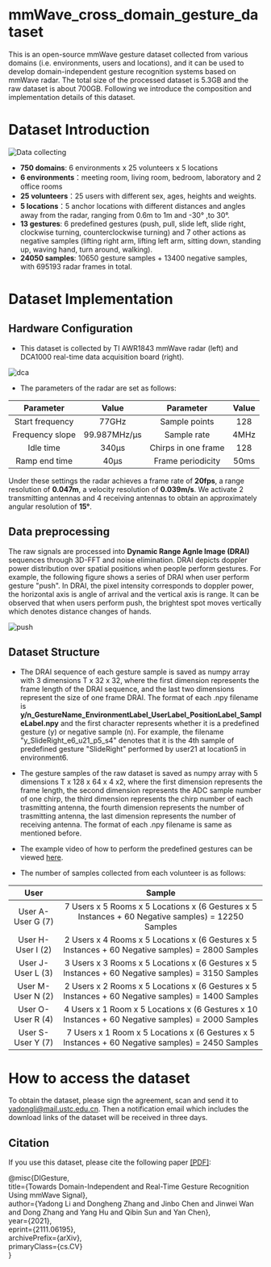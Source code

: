 # mmWave_cross_domain_gesture_dataset
This is an open-source mmWave gesture dataset collected from various domains (i.e. environments, users and locations), and it can be used to develop domain-independent gesture recognition systems based on mmWave radar. The total size of the processed dataset is 5.3GB and the raw dataset is about 700GB. Following we introduce the composition and implementation details of this dataset. 
# Dataset Introduction
![Data collecting](https://github.com/DI-HGR/mmWave_cross_domain_gesture_dataset/blob/f1116dc135d9783a0f1a806ae63b8e577bc41a09/env.png)
- **750 domains**: 6 environments x 25 volunteers x 5 locations
- **6 environments**：meeting room, living room, bedroom, laboratory and 2 office rooms
- **25 volunteers**：25 users with different sex, ages, heights and weights.
- **5 locations**：5 anchor locations with different distances and angles away from the radar, ranging from 0.6m to 1m and -30° ,to 30°.
- **13 gestures**: 6 predefined gestures (push, pull, slide left, slide right, clockwise turning, counterclockwise turning) and 7 other actions as negative samples (lifting right arm, lifting left arm, sitting down, standing up, waving hand, turn around, walking).
- **24050 samples**: 10650 gesture samples + 13400 negative samples, with 695193 radar frames in total.

# Dataset Implementation
## Hardware Configuration
- This dataset is collected by TI AWR1843 mmWave radar (left) and DCA1000 real-time data acquisition board (right).

![dca](https://github.com/DI-HGR/mmWave_cross_domain_gesture_dataset/blob/7eea4fdf0b61f3463a1812acf46e9c2c5cf7c994/awr1843dca1000.png)

- The parameters of the radar are set as follows:

Parameter|Value|Parameter|Value
:--:|:--:|:--:|:--:
Start frequency|77GHz|Sample points |128
Frequency slope|99.987MHz/µs|Sample rate |4MHz
Idle time |340µs|Chirps in one frame |128
Ramp end time |40µs|Frame periodicity |50ms


Under these settings the radar achieves a frame rate of **20fps**, a range resolution of **0.047m**, a velocity resolution of **0.039m/s**. We activate 2 transmitting antennas and 4 receiving antennas to obtain an approximately angular resolution of **15°**.

## Data preprocessing
The raw signals are processed into **Dynamic Range Agnle Image (DRAI)** sequences through 3D-FFT and noise elimination. DRAI depicts doppler power distribution over spatial positions when people perform gestures. For example, the following figure shows a series of DRAI when user perform gesture "push". In DRAI, the pixel intensity corresponds to doppler power, the horizontal axis is angle of arrival and the vertical axis is range. It can be observed that when users perform push, the brightest spot moves vertically which denotes distance changes of hands.

![push](https://github.com/DI-HGR/mmWave_cross_domain_gesture_dataset/blob/89f8dedbbcbbabd2eb627e8d10712dab9f5016d2/push.png)
## Dataset Structure
- The DRAI sequence of each gesture sample is saved as numpy array with 3 dimensions T x 32 x 32, where the first dimension represents the frame length of the DRAI sequence, and the last two dimensions represent the size of one frame DRAI.  The format of each .npy filename is **y/n_GestureName_EnvironmentLabel_UserLabel_PositionLabel_SampleLabel.npy** and the first character represents whether it is a predefined gesture (y) or negative sample (n). For example, the filename "y_SlideRight_e6_u21_p5_s4" denotes that it is the 4th sample of predefined gesture "SlideRight" performed by user21 at location5 in environment6.
- The gesture samples of the raw dataset is saved as numpy array with 5 dimensions T x 128 x 64 x 4 x2, where the first dimension represents the frame length, the second dimension represents the ADC sample number of one chirp, the third dimension represents the chirp number of each trasmitting antenna, the fourth dimension represents the number of trasmitting antenna, the last dimension represents the number of receiving antenna. The format of each .npy filename is same as mentioned before.
- The example video of how to perform the predefined gestures can be viewed [here](https://github.com/DI-HGR/cross_domain_gesture_dataset/blob/df3663a87b71f58edaf694b033793218bb766ac1/gesture_sample.MP4).

- The number of samples collected from each volunteer is as follows:

User|Sample
:--:|:--:
User A-User G (7) | 7 Users x 5 Rooms x  5 Locations x (6 Gestures  x 5 Instances + 60 Negative samples) = 12250 Samples
User H-User I (2) | 2 Users x 4 Rooms x  5 Locations x (6 Gestures x 5 Instances + 60 Negative samples) = 2800 Samples
User J-User L (3) | 3 Users x 3 Rooms x 5 Locations x  (6 Gestures x 5 Instances + 60 Negative samples) = 3150 Samples
User M-User N (2) | 2 Users x 2 Rooms x 5 Locations x (6 Gestures x 5 Instances + 60 Negative samples) = 1400 Samples
User O-User R (4) | 4 Users x 1 Room x 5 Locations x (6 Gestures  x 10 Instances + 60 Negative samples) = 2000 Samples
User S-User Y (7) | 7 Users x 1 Room x 5 Locations x (6 Gestures x 5 Instances + 60 Negative samples) = 2450 Samples

# How to access the dataset
To obtain the dataset, please sign the agreement, scan and send it to yadongli@mail.ustc.edu.cn. Then a notification email which includes the download links of the dataset will be received in three days.

## Citation
If you use this dataset, please cite the following paper [[PDF]](https://arxiv.org/pdf/2111.06195.pdf):

@misc{DIGesture,  
      title={Towards Domain-Independent and Real-Time Gesture Recognition Using mmWave Signal},   
      author={Yadong Li and Dongheng Zhang and Jinbo Chen and Jinwei Wan and Dong Zhang and Yang Hu and Qibin Sun and Yan Chen},  
      year={2021},  
      eprint={2111.06195},  
      archivePrefix={arXiv},  
      primaryClass={cs.CV}  
}


